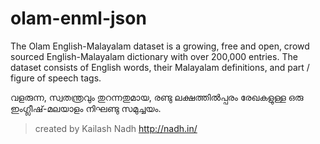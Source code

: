 # olam-enml-json

The Olam English-Malayalam dataset is a growing, free and open, crowd sourced English-Malayalam dictionary with over 200,000 entries. The dataset consists of English words, their Malayalam definitions, and part / figure of speech tags.

വളരുന്ന, സ്വതന്ത്രവും തുറന്നതുമായ, രണ്ടു ലക്ഷത്തിൽപ്പരം രേഖകളുള്ള ഒരു ഇംഗ്ലീഷ്-മലയാളം നിഘണ്ടു സമുച്ചയം.

> created by Kailash Nadh 
http://nadh.in/



